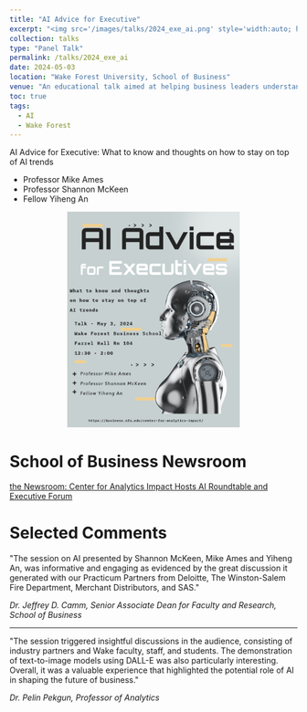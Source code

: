 ```yaml
---
title: "AI Advice for Executive"
excerpt: "<img src='/images/talks/2024_exe_ai.png' style='width:auto; height:auto;'>"
collection: talks
type: "Panel Talk"
permalink: /talks/2024_exe_ai
date: 2024-05-03
location: "Wake Forest University, School of Business"
venue: "An educational talk aimed at helping business leaders understand AI trends, co-hosted with Professors Mike Ames and Shannon McKeen"
toc: true
tags:
  - AI
  - Wake Forest
---
```


AI Advice for Executive: What to know and thoughts on how to stay on top of AI trends
- Professor Mike Ames
- Professor Shannon McKeen
- Fellow Yiheng An


<div align="center">
  <img src='/images/talks/2024_exe_ai.png' style='width:60%;' >
</div>


# School of Business Newsroom

[the Newsroom: Center for Analytics Impact Hosts AI Roundtable and Executive Forum](https://business.wfu.edu/newsroom/center-for-analytics-impact-ai-roundtable/)


# Selected Comments

"The session on AI presented by Shannon McKeen, Mike Ames and Yiheng An, was informative and engaging as evidenced by the great discussion it generated with our Practicum Partners from Deloitte, The Winston-Salem Fire Department, Merchant Distributors, and SAS." 

*Dr. Jeffrey D. Camm, Senior Associate Dean for Faculty and Research, School of Business*

---

"The session triggered insightful discussions in the audience, consisting of industry partners and Wake faculty, staff, and students. The demonstration of text-to-image models using DALL-E was also particularly interesting. Overall, it was a valuable experience that highlighted the potential role of AI in shaping the future of business."

*Dr. Pelin Pekgun, Professor of Analytics*
